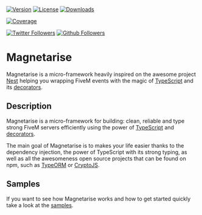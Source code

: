 [![Version](https://img.shields.io/npm/v/@magnetarise/core?style=for-the-badge)](https://www.npmjs.com/package/@magnetarise/core)
[![License](https://img.shields.io/badge/License-GNU%20General%20Public%20License%203.0-lightgrey.svg?style=for-the-badge)](LICENSE.md)
[![Downloads](https://img.shields.io/npm/dw/@magnetarise/core?style=for-the-badge)](https://github.com/geofmigliacci/magnetarise/releases)

[![Coverage](https://img.shields.io/sonar/coverage/geofmigliacci_magnetarise?server=https%3A%2F%2Fsonarcloud.io&style=for-the-badge)](https://sonarcloud.io/dashboard?id=geofmigliacci_magnetarise)

[![Twitter Followers](https://img.shields.io/twitter/follow/geofmigliacci.svg?logo=twitter&style=for-the-badge&label=Follow)](https://twitter.com/geofmigliacci)
[![Github Followers](https://img.shields.io/github/followers/geofmigliacci?logo=github&style=for-the-badge)](https://github.com/geofmigliacci)

# Magnetarise

Magnetarise is a micro-framework heavily inspired on the awesome project <a href="http://www.typescriptlang.org" target="_blank">Nest</a> helping you wrapping FiveM events with the magic of <a href="http://www.typescriptlang.org" target="_blank">TypeScript</a> and its <a href="https://www.typescriptlang.org/docs/handbook/decorators.html" target="_blank">decorators</a>. 

## Description

Magnetarise is a micro-framework for building: clean, reliable and type strong FiveM servers efficiently using the power of <a href="http://www.typescriptlang.org" target="_blank">TypeScript</a> and <a href="https://www.typescriptlang.org/docs/handbook/decorators.html" target="_blank">decorators</a>.

The main goal of Magnetarise is to makes your life easier thanks to the dependency injection, the power of TypeScript with its strong typing, as well as all the awesomeness open source projects that can be found on npm, such as <a href="https://typeorm.io/" target="_blank">TypeORM</a> or <a href="https://cryptojs.gitbook.io/docs/" target="_blank">CryptoJS</a>.

## Samples

If you want to see how Magnetarise works and how to get started quickly take a look at the [samples](https://github.com/geofmigliacci/magnetarise/tree/master/samples).